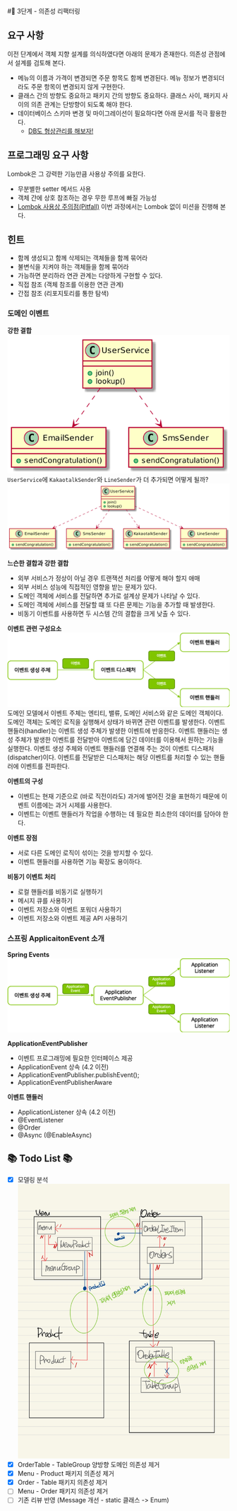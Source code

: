 #🚀 3단계 - 의존성 리팩터링
## 요구 사항
이전 단계에서 객체 지향 설계를 의식하였다면 아래의 문제가 존재한다. 의존성 관점에서 설계를 검토해 본다.
- 메뉴의 이름과 가격이 변경되면 주문 항목도 함께 변경된다. 메뉴 정보가 변경되더라도 주문 항목이 변경되지 않게 구현한다.
- 클래스 간의 방향도 중요하고 패키지 간의 방향도 중요하다. 클래스 사이, 패키지 사이의 의존 관계는 단방향이 되도록 해야 한다.
- 데이터베이스 스키마 변경 및 마이그레이션이 필요하다면 아래 문서를 적극 활용한다.
  - [DB도 형상관리를 해보자!](https://meetup.toast.com/posts/173)

## 프로그래밍 요구 사항
Lombok은 그 강력한 기능만큼 사용상 주의를 요한다.
- 무분별한 setter 메서드 사용
- 객체 간에 상호 참조하는 경우 무한 루프에 빠질 가능성
- [Lombok 사용상 주의점(Pitfall)](https://kwonnam.pe.kr/wiki/java/lombok/pitfall)
이번 과정에서는 Lombok 없이 미션을 진행해 본다.

## 힌트
- 함께 생성되고 함께 삭제되는 객체들을 함께 묶어라
- 불변식을 지켜야 하는 객체들을 함께 묶어라
- 가능하면 분리하라
연관 관계는 다양하게 구현할 수 있다.
- 직접 참조 (객체 참조를 이용한 연관 관계)
- 간접 참조 (리포지토리를 통한 탐색)

### 도메인 이벤트
**강한 결합**
![step3_image1.png](images/step3_image1.png)
`UserService`에 `KakaotalkSender`와 `LineSender`가 더 추가되면 어떻게 될까?
![step3_image2.png](images/step3_image2.png)

**느슨한 결합과 강한 결합**
- 외부 서비스가 정상이 아닐 경우 트랜잭션 처리를 어떻게 해야 할지 애매
- 외부 서비스 성능에 직접적인 영향을 받는 문제가 있다.
- 도메인 객체에 서비스를 전달하면 추가로 설계상 문제가 나타날 수 있다.
- 도메인 객체에 서비스를 전달할 떄 또 다른 문제는 기능을 추가할 때 발생한다.
- 비동기 이벤트를 사용하면 두 시스템 간의 결합을 크게 낮출 수 있다.

**이벤트 관련 구성요소**
![step3_image3.png](images/step3_image3.png)
도메인 모델에서 이벤트 주체는 엔티티, 밸류, 도메인 서비스와 같은 도메인 객체이다.
도메인 객체는 도메인 로직을 실행해서 상태가 바뀌면 관련 이벤트를 발생한다.
이벤트 핸들러(handler)는 이벤트 생성 주체가 발생한 이벤트에 반응한다.
이벤트 핸들러는 생성 주체가 발생한 이벤트를 전달받아 이벤트에 담긴 데이터를 이용해서 원하는 기능을 실행한다.
이벤트 생성 주체와 이벤트 핸들러를 연결해 주는 것이 이벤트 디스패처(dispatcher)이다.
이벤트를 전달받은 디스패처는 해당 이벤트를 처리할 수 있는 핸들러에 이벤트를 전파한다.

**이벤트의 구성**
- 이벤트는 현재 기준으로 (바로 직전이라도) 과거에 벌어진 것을 표현하기 때문에 이벤트 이름에는 과거 시제를 사용한다.
- 이벤트는 이벤트 핸들러가 작업을 수행하는 데 필요한 최소한의 데이터를 담아야 한다.

**이벤트 장점**
- 서로 다른 도메인 로직이 섞이는 것을 방지할 수 있다.
- 이벤트 핸들러를 사용하면 기능 확장도 용이하다.

**비동기 이벤트 처리**
- 로컬 핸들러를 비동기로 실행하기
- 메시지 큐를 사용하기
- 이벤트 저장소와 이벤트 포워더 사용하기
- 이벤트 저장소와 이벤트 제공 API 사용하기

### 스프링 ApplicaitonEvent 소개
**Spring Events**
![img.png](images/step3_image4.png)

**ApplicationEventPublisher**
- 이벤트 프로그래밍에 필요한 인터페이스 제공
- ApplicationEvent 상속 (4.2 이전)
- ApplicationEventPublisher.publishEvent();
- ApplicationEventPublisherAware

**이벤트 핸들러**
- ApplicationListener 상속 (4.2 이전)
- @EventListener
- @Order
- @Async (@EnableAsync)

## 📚 Todo List 📚
- [x] 모델링 분석
![step3_image5_kitchenpos.jpg](images/step3_image5_kitchenpos.jpg)
- [x] OrderTable - TableGroup 양방향 도메인 의존성 제거
- [x] Menu - Product 패키지 의존성 제거
- [x] Order - Table 패키지 의존성 제거
- [ ] Menu - Order 패키지 의존성 제거
- [ ] 기존 리뷰 반영 (Message 개선 - static 클래스 -> Enum)
